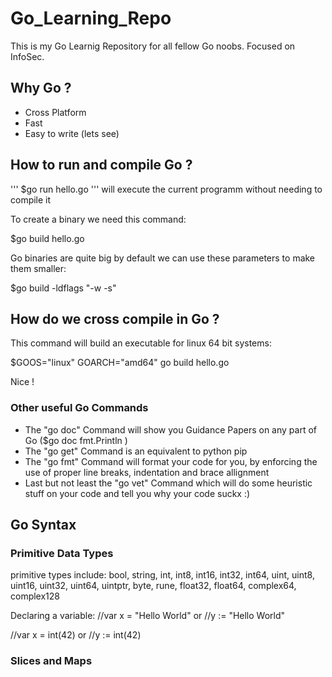 # Go_Learning_Repo
This is my Go Learnig Repository for all fellow Go noobs. Focused on InfoSec.

## Why Go ?
- Cross Platform
- Fast 
- Easy to write (lets see)

## How to run and compile Go ?
'''
$go run hello.go 
'''
will execute the current programm without needing to compile it

To create a binary we need this command:

$go build hello.go

Go binaries are quite big by default we can use these parameters to make them smaller:

$go build -ldflags "-w -s"

## How do we cross compile in Go ?

This command will build an executable for linux 64 bit systems:

$GOOS="linux" GOARCH="amd64" go build hello.go

Nice !

### Other useful Go Commands

- The "go doc" Command will show you Guidance Papers on any part of Go ($go doc fmt.Println )
- The "go get" Command is an equivalent to python pip 
- The "go fmt" Command will format your code for you, by enforcing the use of proper line breaks, indentation and brace allignment 
- Last but not least the "go vet" Command which will do some heuristic stuff on your code and tell you why your code suckx :)

## Go Syntax

### Primitive Data Types

primitive types include: bool, string, int, int8, int16, int32, int64, uint, uint8, uint16, uint32, uint64, uintptr, byte, rune, float32, float64, complex64, complex128

Declaring a variable:
//var x = "Hello World"
or
//y := "Hello World"

//var x = int(42)
or 
//y := int(42)

### Slices and Maps


